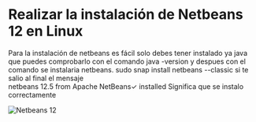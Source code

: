 # Realizar la instalación de Netbeans 12 en Linux

Para la instalación de netbeans es fácil solo debes tener instalado ya java que puedes comprobarlo con el comando 
java -version
y despues con el comando se instalaria netbeans.
sudo snap install netbeans --classic
si te salio al final el mensaje  
netbeans 12.5 from Apache NetBeans✓ installed
Significa que se instalo correctamente

![Netbeans 12](https://user-images.githubusercontent.com/91209288/136079376-1250e51f-a69f-4084-a786-11a8b7c7e271.PNG)

